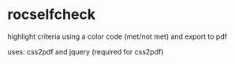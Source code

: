 # rocselfcheck

highlight criteria using a color code (met/not met) and export to pdf

uses: css2pdf and jquery (required for css2pdf)
